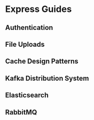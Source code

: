 # Express Guides

## Authentication

## File Uploads

## Cache Design Patterns

## Kafka Distribution System

## Elasticsearch

## RabbitMQ